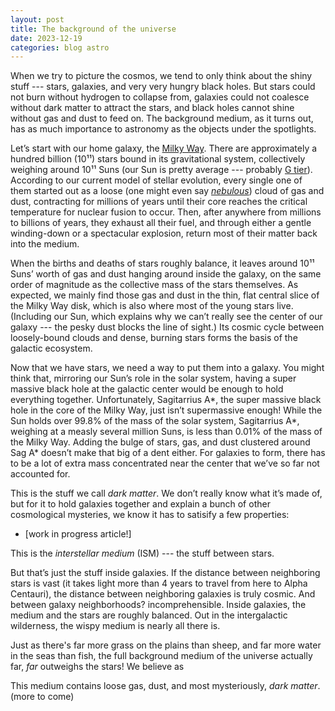 ```yaml
---
layout: post
title: The background of the universe 
date: 2023-12-19
categories: blog astro 
---
```


When we try to picture the cosmos, we tend to only think about the shiny stuff --- 
stars, galaxies, and very very hungry black holes. But stars could not burn without hydrogen to collapse from,
galaxies could not coalesce without dark matter to attract the stars, and black holes cannot shine without gas and dust to feed on.
The background medium, as it turns out, has as much importance to astronomy as the objects under the spotlights.

Let’s start with our home galaxy, the [Milky Way](https://en.wikipedia.org/wiki/Milky_Way). 
There are approximately a hundred billion (10¹¹) stars bound in its gravitational system, 
collectively weighing around 10¹¹ Suns (our Sun is pretty average --- probably [G tier](https://en.wikipedia.org/wiki/Stellar_classification)). 
According to our current model of stellar evolution, 
every single one of them started out as a loose (one might even say [*nebulous*](https://en.wikipedia.org/wiki/Nebula)) cloud of gas and dust,
contracting for millions of years until their core reaches the critical temperature for nuclear fusion to occur. Then, after anywhere
from millions to billions of years, they exhaust all their fuel, and through either a gentle winding-down or a spectacular explosion,
return most of their matter back into the medium. 

When the births and deaths of stars roughly balance, it leaves around 10¹¹ Suns’ worth of gas and dust hanging around inside the galaxy,
on the same order of magnitude as the collective mass of the stars themselves. 
As expected, we mainly find those gas and dust in the thin, flat central slice of the Milky Way disk, which is also where most of the young stars live.
(Including our Sun, which explains why we can’t really see the center of our galaxy --- the pesky dust blocks the line of sight.)
Its cosmic cycle between loosely-bound clouds and dense, burning stars forms the basis of the galactic ecosystem. 

Now that we have stars, we need a way to put them into a galaxy. 
You might think that, mirroring our Sun’s role in the solar system, 
having a super massive black hole at the galactic center would be enough to hold everything together.
Unfortunately, Sagitarrius A\*, the super massive black hole in the core of the Milky Way, just isn’t supermassive enough!
While the Sun holds over 99.8% of the mass of the solar system, 
Sagitarrius A\*, weighing at a measly several million Suns, is less than 0.01% of the mass of the Milky Way.
Adding the bulge of stars, gas, and dust clustered around Sag A\* doesn’t make that big of a dent either.
For galaxies to form, there has to be a lot of extra mass concentrated near the center that we’ve so far not accounted for.

This is the stuff we call *dark matter*. We don’t really know what it’s made of, but for it to hold galaxies together
and explain a bunch of other cosmological mysteries, we know it has to satisify a few properties:
- [work in progress article!]

This is the *interstellar medium* (ISM) --- the stuff between stars.

But that’s just the stuff inside galaxies. If the distance between neighboring stars is vast 
(it takes light more than 4 years to travel from here to Alpha Centauri), 
the distance between neighboring galaxies is truly cosmic. And between galaxy neighborhoods? incomprehensible.
Inside galaxies, the medium and the stars are roughly balanced. Out in the intergalactic wilderness, the wispy medium is nearly all there is.

Just as there's far more grass on the plains than sheep, and far more water in the seas than fish, the full background 
medium of the universe actually far, *far* outweighs the stars! 
We believe as 

This medium contains loose gas, dust, and most mysteriously, *dark matter*. (more to come)

